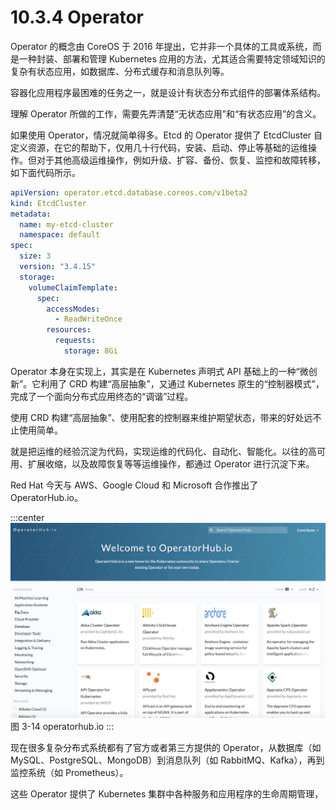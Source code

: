 # 10.3.4 Operator

Operator 的概念由 CoreOS 于 2016 年提出，它并非一个具体的工具或系统，而是一种封装、部署和管理 Kubernetes 应用的方法，尤其适合需要特定领域知识的复杂有状态应用，如数据库、分布式缓存和消息队列等。


容器化应用程序最困难的任务之一，就是设计有状态分布式组件的部署体系结构。

理解 Operator 所做的工作，需要先弄清楚“无状态应用”和“有状态应用”的含义。



如果使用 Operator，情况就简单得多。Etcd 的 Operator 提供了 EtcdCluster 自定义资源，在它的帮助下，仅用几十行代码，安装、启动、停止等基础的运维操作。但对于其他高级运维操作，例如升级、扩容、备份、恢复、监控和故障转移，如下面代码所示。

```yaml
apiVersion: operator.etcd.database.coreos.com/v1beta2
kind: EtcdCluster
metadata:
  name: my-etcd-cluster
  namespace: default
spec:
  size: 3
  version: "3.4.15"
  storage:
    volumeClaimTemplate:
      spec:
        accessModes:
          - ReadWriteOnce
        resources:
          requests:
            storage: 8Gi
```

Operator 本身在实现上，其实是在 Kubernetes 声明式 API 基础上的一种“微创新”。它利用了 CRD 构建“高层抽象”，又通过 Kubernetes 原生的“控制器模式”，完成了一个面向分布式应用终态的“调谐”过程。

使用 CRD 构建“高层抽象”、使用配套的控制器来维护期望状态，带来的好处远不止使用简单。

就是把运维的经验沉淀为代码，实现运维的代码化、自动化、智能化。以往的高可用、扩展收缩，以及故障恢复等等运维操作，都通过 Operator 进行沉淀下来。


Red Hat 今天与 AWS、Google Cloud 和 Microsoft 合作推出了 OperatorHub.io。

:::center
  ![](../assets/operatorhub.io.png)<br/>
 图 3-14 operatorhub.io
:::


现在很多复杂分布式系统都有了官方或者第三方提供的 Operator，从数据库（如 MySQL、PostgreSQL、MongoDB）到消息队列（如 RabbitMQ、Kafka），再到监控系统（如 Prometheus）。

这些 Operator 提供了 Kubernetes 集群中各种服务和应用程序的生命周期管理，